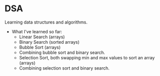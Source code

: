 # DSA
 Learning data structures and algorithms. 
 - What I've learned so far:
    - Linear Search (arrays)
    - Binary Search (sorted arrays)
    - Bubble Sort (arrays)
    - Combining bubble sort and binary search.
    - Selection Sort, both swapping min and max values to sort an array (arrays)
    - Combining selection sort and binary search.
